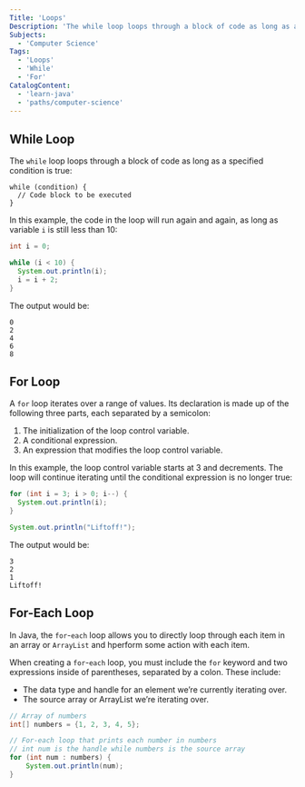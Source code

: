 ```yaml
---
Title: 'Loops'
Description: 'The while loop loops through a block of code as long as a specified condition is true: pseudo while (condition) { // Code block to be executed }  In this example, the code in the loop will run again and again, as long as variable i is still less than 10:'
Subjects:
  - 'Computer Science'
Tags:
  - 'Loops'
  - 'While'
  - 'For'
CatalogContent:
  - 'learn-java'
  - 'paths/computer-science'
---
```


## While Loop

The `while` loop loops through a block of code as long as a specified condition is true:

```pseudo
while (condition) {
  // Code block to be executed
}
```

In this example, the code in the loop will run again and again, as long as variable `i` is still less than 10:

```java
int i = 0;

while (i < 10) {
  System.out.println(i);
  i = i + 2;
}
```

The output would be:

```shell
0
2
4
6
8
```

## For Loop

A `for` loop iterates over a range of values. Its declaration is made up of the following three parts, each separated by a semicolon:

1. The initialization of the loop control variable.
2. A conditional expression.
3. An expression that modifies the loop control variable.

In this example, the loop control variable starts at 3 and decrements. The loop will continue iterating until the conditional expression is no longer true:

```java
for (int i = 3; i > 0; i--) {
  System.out.println(i);
}

System.out.println("Liftoff!");
```

The output would be:

```shell
3
2
1
Liftoff!
```

## For-Each Loop

In Java, the `for`-`each` loop allows you to directly loop through each item in an array or `ArrayList` and hperform some action with each item.

When creating a `for`-`each` loop, you must include the `for` keyword and two expressions inside of parentheses, separated by a colon. These include:

- The data type and handle for an element we’re currently iterating over.
- The source array or ArrayList we’re iterating over.

```java
// Array of numbers
int[] numbers = {1, 2, 3, 4, 5};

// For-each loop that prints each number in numbers
// int num is the handle while numbers is the source array
for (int num : numbers) {
    System.out.println(num);
}
```
